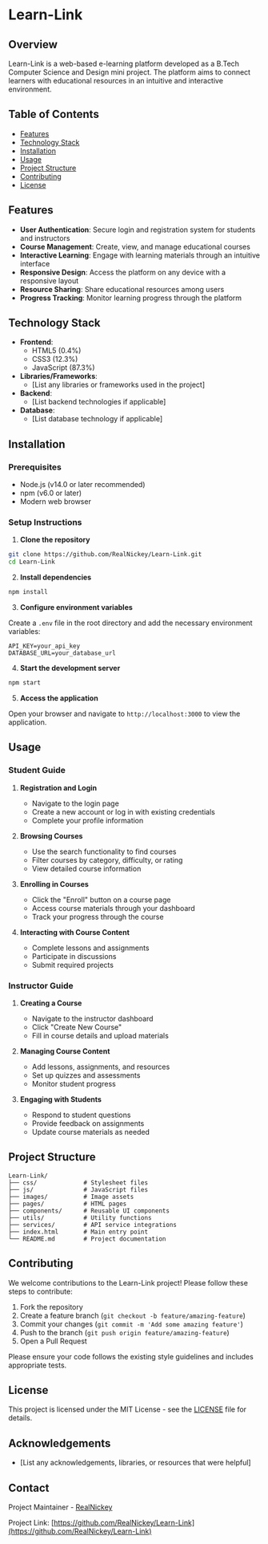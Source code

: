 # Learn-Link


## Overview

Learn-Link is a web-based e-learning platform developed as a B.Tech Computer Science and Design mini project. The platform aims to connect learners with educational resources in an intuitive and interactive environment.

## Table of Contents

- [Features](#features)
- [Technology Stack](#technology-stack)
- [Installation](#installation)
- [Usage](#usage)
- [Project Structure](#project-structure)
- [Contributing](#contributing)
- [License](#license)

## Features

- **User Authentication**: Secure login and registration system for students and instructors
- **Course Management**: Create, view, and manage educational courses
- **Interactive Learning**: Engage with learning materials through an intuitive interface
- **Responsive Design**: Access the platform on any device with a responsive layout
- **Resource Sharing**: Share educational resources among users
- **Progress Tracking**: Monitor learning progress through the platform

## Technology Stack

- **Frontend**: 
  - HTML5 (0.4%)
  - CSS3 (12.3%)
  - JavaScript (87.3%)
- **Libraries/Frameworks**:
  - [List any libraries or frameworks used in the project]
- **Backend**:
  - [List backend technologies if applicable]
- **Database**:
  - [List database technology if applicable]

## Installation

### Prerequisites

- Node.js (v14.0 or later recommended)
- npm (v6.0 or later)
- Modern web browser

### Setup Instructions

1. **Clone the repository**

```bash
git clone https://github.com/RealNickey/Learn-Link.git
cd Learn-Link
```

2. **Install dependencies**

```bash
npm install
```

3. **Configure environment variables**

Create a `.env` file in the root directory and add the necessary environment variables:

```
API_KEY=your_api_key
DATABASE_URL=your_database_url
```

4. **Start the development server**

```bash
npm start
```

5. **Access the application**

Open your browser and navigate to `http://localhost:3000` to view the application.

## Usage

### Student Guide

1. **Registration and Login**
   - Navigate to the login page
   - Create a new account or log in with existing credentials
   - Complete your profile information

2. **Browsing Courses**
   - Use the search functionality to find courses
   - Filter courses by category, difficulty, or rating
   - View detailed course information

3. **Enrolling in Courses**
   - Click the "Enroll" button on a course page
   - Access course materials through your dashboard
   - Track your progress through the course

4. **Interacting with Course Content**
   - Complete lessons and assignments
   - Participate in discussions
   - Submit required projects

### Instructor Guide

1. **Creating a Course**
   - Navigate to the instructor dashboard
   - Click "Create New Course"
   - Fill in course details and upload materials

2. **Managing Course Content**
   - Add lessons, assignments, and resources
   - Set up quizzes and assessments
   - Monitor student progress

3. **Engaging with Students**
   - Respond to student questions
   - Provide feedback on assignments
   - Update course materials as needed

## Project Structure

```
Learn-Link/
├── css/             # Stylesheet files
├── js/              # JavaScript files
├── images/          # Image assets
├── pages/           # HTML pages
├── components/      # Reusable UI components
├── utils/           # Utility functions
├── services/        # API service integrations
├── index.html       # Main entry point
└── README.md        # Project documentation
```

## Contributing

We welcome contributions to the Learn-Link project! Please follow these steps to contribute:

1. Fork the repository
2. Create a feature branch (`git checkout -b feature/amazing-feature`)
3. Commit your changes (`git commit -m 'Add some amazing feature'`)
4. Push to the branch (`git push origin feature/amazing-feature`)
5. Open a Pull Request

Please ensure your code follows the existing style guidelines and includes appropriate tests.

## License

This project is licensed under the MIT License - see the [LICENSE](LICENSE) file for details.

## Acknowledgements

- [List any acknowledgements, libraries, or resources that were helpful]

## Contact

Project Maintainer - [RealNickey](https://github.com/RealNickey)

Project Link: [https://github.com/RealNickey/Learn-Link](https://github.com/RealNickey/Learn-Link)
